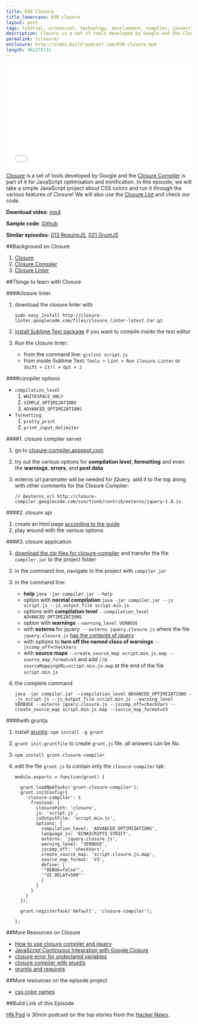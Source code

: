 ```yaml
---
title: 030 Closure
title_lowercase: 030 closure
layout: post
tags: tutorial, screencast, technology, development, compiler, javascript, optimisation, obfuscation, minification, closure, linter, google
description: Closure is a set of tools developed by Google and the Closure Compiler is part of it for JavaScript optimisation and minification. In this episode, we will take a simple JavaScript project about CSS colors and run it through the various features of Closure! We will also use the [Closure Lint and check our code.
permalink: /closure/
enclosure: http://video.build-podcast.com/030-closure.mp4
length: 461278131
---
```


<div id="video"><iframe src="//player.vimeo.com/video/57732970" width="500" height="281" frameborder="0" webkitallowfullscreen mozallowfullscreen allowfullscreen></iframe></div>

[Closure](https://developers.google.com/closure/) is a set of tools developed by Google and the [Closure Compiler](https://developers.google.com/closure/compiler/) is part of it for JavaScript optimisation and minification. In this episode, we will take a simple JavaScript project about CSS colors and run it through the various features of Closure! We will also use the [Closure Lint](https://developers.google.com/closure/utilities/) and check our code.

**Download video**: [mp4](http://video.build-podcast.com/030-closure.mp4)

**Sample code**: [Github](https://github.com/sayanee/build-podcast/tree/master/030-closure)

**Similar episodes**: [013 RequireJS](http://build-podcast.com/requirejs/), [021 GruntJS](http://build-podcast.com/gruntjs/)

##Background on Closure

1. [Closure](https://developers.google.com/closure/)
2. [Closure Compiler](https://developers.google.com/closure/compiler/)
3. [Closure Linter](https://developers.google.com/closure/utilities/)


##Things to learn with Closure

####closure linter

1. download the closure linter with

    ```
    sudo easy_install http://closure-linter.googlecode.com/files/closure_linter-latest.tar.gz
    ```
2. [install Sublime Text package](https://github.com/fbzhong/sublime-closure-linter) if you want to compile inside the text editor
3. Run the closure linter:
    - from the command line: `gjslint script.js`
    - from inside Sublime Text: `Tools > Lint > Run Closure Linter` or `Shift + Ctrl + Opt + J`

####compiler options

- `compilation_level`
    1. `WHITESPACE_ONLY`
    2. `SIMPLE_OPTIMIZATIONS`
    3. `ADVANCED_OPTIMIZATIONS`
- `formatting`
    1. `pretty_print`
    2. `print_input_delimiter`

####1. closure compiler server

1. go to [closure-compiler.appspot.com](http://closure-compiler.appspot.com/)
2. try out the various options for **compilation level**, **formatting** and even the **warnings**, **errors**, and **post data**
3. externs url paramater will be needed for jQuery. add it to the top along with other comments for the Closure Compiler:

    ```
    // @externs_url http://closure-compiler.googlecode.com/svn/trunk/contrib/externs/jquery-1.8.js
    ```

####2. closure api

1. create an html page [according to the guide](https://developers.google.com/closure/compiler/docs/gettingstarted_api)
2. play around with the various options

####3. closure application

1. [download the zip files for closure-compiler](https://developers.google.com/closure/compiler/docs/gettingstarted_app) and transfer the file `compiler.jar` to the project folder
2. in the command line, navigate to the project with `compiler.jar`
3. in the command line:
    - **help** `java -jar compiler.jar --help`
    - option with **normal compilation** `java -jar compiler.jar --js script.js --js_output_file script.min.js`
    - options with **compilation level** `--compilation_level ADVANCED_OPTIMIZATIONS`
    - option with **warnings** `--warning_level VERBOSE`
    - with **externs** for jquery ` --externs jquery.closure.js` where the file `jquery.closure.js` [has the contents of jquery](http://closure-compiler.googlecode.com/svn/trunk/contrib/externs/jquery-1.8.js)
    - with options to **turn off the named class of warnings** `--jscomp_off=checkVars`
    - with **source maps** `--create_source_map script.min.js.map --source_map_format=V3` and add `//@ sourceMappingURL=script.min.js.map` at the end of the file `script.min.js`
4. the complete command

    ```
    java -jar compiler.jar --compilation_level ADVANCED_OPTIMIZATIONS --js script.js --js_output_file script.min.js --warning_level VERBOSE --externs jquery.closure.js --jscomp_off=checkVars --create_source_map script.min.js.map --source_map_format=V3
    ```

####with gruntjs

1. install [gruntjs](http://gruntjs.com/): `npm install -g grunt`
2. `grunt init:gruntfile` to create `grunt.js` file. all answers can be *No*.
3. `npm install grunt-closure-compiler`
4. edit the file `grunt.js` to contain only the `closure-compiler` tak:

    ```
    module.exports = function(grunt) {

      grunt.loadNpmTasks('grunt-closure-compiler');
      grunt.initConfig({
        'closure-compiler': {
          frontend: {
            closurePath: 'closure',
            js: 'script.js',
            jsOutputFile: 'script.min.js',
            options: {
              compilation_level: 'ADVANCED_OPTIMIZATIONS',
              language_in: 'ECMASCRIPT5_STRICT',
              externs: 'jquery.closure.js',
              warning_level: 'VERBOSE',
              jscomp_off: 'checkVars',
              create_source_map: 'script.closure.js.map',
              source_map_format: 'V3',
              define: [
              '"DEBUG=false"',
              '"UI_DELAY=500"'
              ]
            }
          }
        }
      });

      grunt.registerTask('default', 'closure-compiler');

    };

    ```


##More Resources on Closure

- [How to use closure compiler and jquery](http://stackoverflow.com/questions/9592534/google-closure-compiler-and-jquery)
- [JavaScript Continuous Integration with Google Closure](http://www.benfarrell.com/2012/05/14/javascript-continuous-integration-with-google-closure/)
- [closure error for undeclared variables](http://stackoverflow.com/questions/10857775/google-closure-variable-window-event-console-is-undeclared-error)
- [closure compiler with gruntjs](https://github.com/gmarty/grunt-closure-compiler)
- [gruntjs and requirejs](https://github.com/asciidisco/grunt-requirejs)

##More resources on the episode project

- [css color names](http://www.crockford.com/wrrrld/color.html)

##Build Link of this Episode

[HN Pod](http://hnpod.com/) is 30min podcast on the top stories from the [Hacker News](http://news.ycombinator.com/best).
